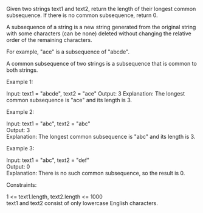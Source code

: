 Given two strings text1 and text2, return the length of their longest common subsequence. If there is no common subsequence, return 0.

A subsequence of a string is a new string generated from the original string with some characters (can be none) deleted without changing the relative order of the remaining characters.

For example, "ace" is a subsequence of "abcde".

A common subsequence of two strings is a subsequence that is common to both strings.
 
Example 1:

Input: text1 = "abcde", text2 = "ace" 
Output: 3
Explanation: The longest common subsequence is "ace" and its length is 3.

Example 2:

Input: text1 = "abc", text2 = "abc"\
Output: 3\
Explanation: The longest common subsequence is "abc" and its length is 3.

Example 3:

Input: text1 = "abc", text2 = "def"\
Output: 0\
Explanation: There is no such common subsequence, so the result is 0.
 

Constraints:

1 <= text1.length, text2.length <= 1000\
text1 and text2 consist of only lowercase English characters.
